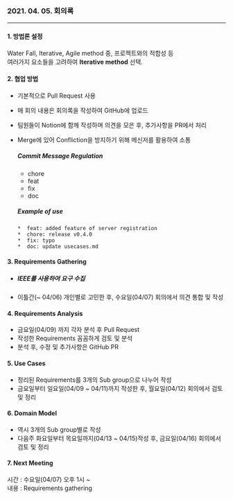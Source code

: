 
### 2021. 04. 05. 회의록
<hr style="height: 1px;"></hr>

#### 1. 방법론 설정
Water Fall, Iterative, Agile method 중, 프로젝트와의 적합성 등\
 여러가지 요소들을 고려하여 **Iterative method** 선택.


#### 2. 협업 방법
- 기본적으로 Pull Request 사용
- 매 회의 내용은 회의록을 작성하여 GitHub에 업로드
- 팀원들이 Notion에 함께 작성하며 의견을 모은 후, 추가사항을 PR에서 처리
- Merge에 있어 Confliction을 방지하기 위해 메신저를 활용하여 소통

  ##### Commit Message Regulation
  - chore
  - feat
  - fix
  - doc

  ##### Example of use
      *  feat: added feature of server registration
      *  chore: release v0.4.0
      *  fix: typo
      *  doc: update usecases.md


#### 3. Requirements Gathering
- ##### IEEE를 사용하여 요구 수집
- 이틀간(~ 04/06) 개인별로 고민한 후, 수요일(04/07) 회의에서 의견 통합 및 작성
  

#### 4. Requirements Analysis
- 금요일(04/09) 까지 각자 분석 후 Pull Request
- 작성한 Requirements 꼼꼼하게 검토 및 분석
- 분석 후, 수정 및 추가사항은 GitHub PR

#### 5. Use Cases
- 정리된 Requirements를 3개의 Sub group으로 나누어 작성
- 금요일부터 일요일(04/09 ~ 04/11)까지 작성한 후, 
  월요일(04/12) 회의에서 검토 및 정리
  
#### 6. Domain Model
- 역시 3개의 Sub group별로 작성
- 다음주 화요일부터 목요일까지(04/13 ~ 04/15)작성 후, 금요일(04/16) 회의에서 검토 및 정리

#### 7. Next Meeting
시간 : 수요일(04/07) 오후 1시 ~ \
내용 : Requirements gathering
